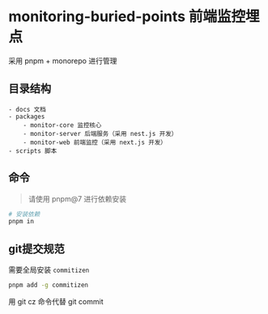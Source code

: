 # monitoring-buried-points 前端监控埋点

采用 pnpm + monorepo 进行管理

## 目录结构

```
- docs 文档
- packages
    - monitor-core 监控核心
    - monitor-server 后端服务（采用 nest.js 开发）
    - monitor-web 前端监控（采用 next.js 开发）
- scripts 脚本
```

## 命令

> 请使用 pnpm@7 进行依赖安装

```bash
# 安装依赖
pnpm in
```

## git提交规范

需要全局安装 `commitizen`

```bash
pnpm add -g commitizen
```

用 git cz 命令代替 git commit